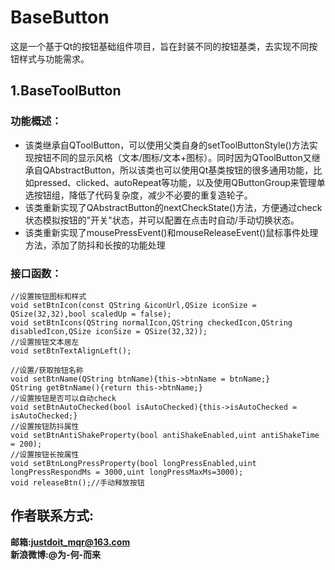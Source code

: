 # BaseButton
这是一个基于Qt的按钮基础组件项目，旨在封装不同的按钮基类，去实现不同按钮样式与功能需求。  
## 1.BaseToolButton
### 功能概述：
* 该类继承自QToolButton，可以使用父类自身的setToolButtonStyle()方法实现按钮不同的显示风格（文本/图标/文本+图标）。同时因为QToolButton又继承自QAbstractButton，所以该类也可以使用Qt基类按钮的很多通用功能，比如pressed、clicked、autoRepeat等功能，以及使用QButtonGroup来管理单选按钮组，降低了代码复杂度，减少不必要的重复造轮子。  
* 该类重新实现了QAbstractButton的nextCheckState()方法，方便通过check状态模拟按钮的"开关"状态，并可以配置在点击时自动/手动切换状态。  
* 该类重新实现了mousePressEvent()和mouseReleaseEvent()鼠标事件处理方法，添加了防抖和长按的功能处理   

### 接口函数：
```
//设置按钮图标和样式
void setBtnIcon(const QString &iconUrl,QSize iconSize = QSize(32,32),bool scaledUp = false);
void setBtnIcons(QString normalIcon,QString checkedIcon,QString disabledIcon,QSize iconSize = QSize(32,32));
//设置按钮文本居左
void setBtnTextAlignLeft();
    
//设置/获取按钮名称
void setBtnName(QString btnName){this->btnName = btnName;}
QString getBtnName(){return this->btnName;}
//设置按钮是否可以自动check
void setBtnAutoChecked(bool isAutoChecked){this->isAutoChecked = isAutoChecked;}
//设置按钮防抖属性
void setBtnAntiShakeProperty(bool antiShakeEnabled,uint antiShakeTime = 200);
//设置按钮长按属性
void setBtnLongPressProperty(bool longPressEnabled,uint longPressRespondMs = 3000,uint longPressMaxMs=3000);
void releaseBtn();//手动释放按钮
```
## 作者联系方式:
**邮箱:justdoit_mqr@163.com**  
**新浪微博:@为-何-而来**  